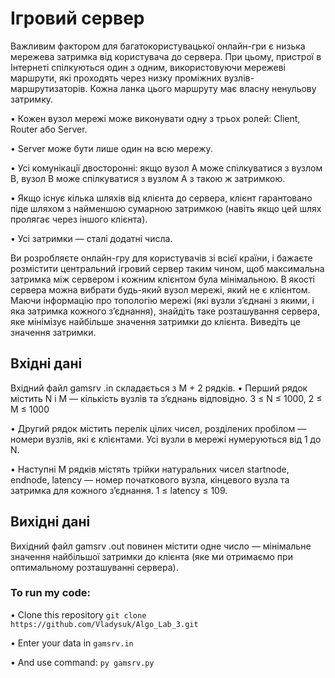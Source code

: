 # Iгровий сервер 
Важливим фактором для багатокористувацької онлайн-гри є низька мережева затримка
вiд користувача до сервера. При цьому, пристрої в Iнтернетi спiлкуються один з
одним, використовуючи мережевi маршрути, якi проходять через низку промiжних
вузлiв-маршрутизаторiв. Кожна ланка цього маршруту має власну ненульову затримку.

• Кожен вузол мережi може виконувати одну з трьох ролей: Client, Router або
Server.

• Server може бути лише один на всю мережу.

• Усi комунiкацiї двостороннi: якщо вузол A може спiлкуватися з вузлом B,
вузол B може спiлкуватися з вузлом A з такою ж затримкою.

• Якщо iснує кiлька шляхiв вiд клiєнта до сервера, клiєнт гарантовано пiде
шляхом з найменшою сумарною затримкою (навiть якщо цей шлях пролягає
через iншого клiєнта).

• Усi затримки — сталi додатнi числа.

Ви розробляєте онлайн-гру для користувачiв зi всiєї країни, i бажаєте розмiстити
центральний iгровий сервер таким чином, щоб максимальна затримка мiж сервером
i кожним клiєнтом була мiнiмальною. В якостi сервера можна вибрати будь-який
вузол мережi, який не є клiєнтом.
Маючи iнформацiю про топологiю мережi (якi вузли з’єднанi з якими, i яка затримка
кожного з’єднання), знайдiть таке розташування сервера, яке мiнiмiзує найбiльше
значення затримки до клiєнта. Виведiть це значення затримки.

## Вхiднi данi
Вхiдний файл gamsrv .in складається з M + 2 рядкiв.
• Перший рядок мiстить N i M — кiлькiсть вузлiв та з’єднань вiдповiдно.
3 ≤ N ≤ 1000, 2 ≤ M ≤ 1000

• Другий рядок мiстить перелiк цiлих чисел, роздiлених пробiлом — номери
вузлiв, якi є клiєнтами. Усi вузли в мережi нумеруються вiд 1 до N.

• Наступнi M рядкiв мiстять трiйки натуральних чисел startnode, endnode, latency
— номер початкового вузла, кiнцевого вузла та затримка для кожного з’єднання.
1 ≤ latency ≤ 109.

## Вихiднi данi
Вихiдний файл gamsrv .out повинен мiстити одне число — мiнiмальне значення найбiльшої
затримки до клiєнта (яке ми отримаємо при оптимальному розташуваннi сервера).

### To run my code:
• Clone this repository `git clone https://github.com/Vladysuk/Algo_Lab_3.git`

• Enter your data in `gamsrv.in`

• And use command: `py gamsrv.py` 
